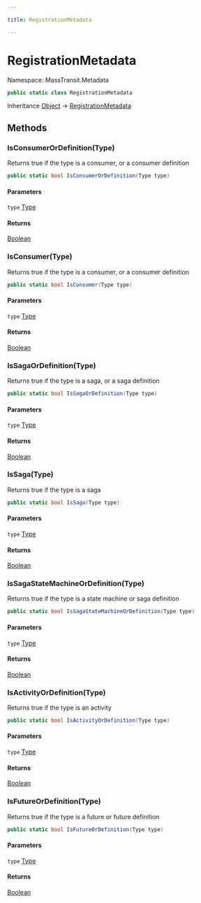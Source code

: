 ```yaml
---

title: RegistrationMetadata

---
```


# RegistrationMetadata

Namespace: MassTransit.Metadata

```csharp
public static class RegistrationMetadata
```

Inheritance [Object](https://learn.microsoft.com/en-us/dotnet/api/system.object) → [RegistrationMetadata](../masstransit-metadata/registrationmetadata)

## Methods

### **IsConsumerOrDefinition(Type)**

Returns true if the type is a consumer, or a consumer definition

```csharp
public static bool IsConsumerOrDefinition(Type type)
```

#### Parameters

`type` [Type](https://learn.microsoft.com/en-us/dotnet/api/system.type)<br/>

#### Returns

[Boolean](https://learn.microsoft.com/en-us/dotnet/api/system.boolean)<br/>

### **IsConsumer(Type)**

Returns true if the type is a consumer, or a consumer definition

```csharp
public static bool IsConsumer(Type type)
```

#### Parameters

`type` [Type](https://learn.microsoft.com/en-us/dotnet/api/system.type)<br/>

#### Returns

[Boolean](https://learn.microsoft.com/en-us/dotnet/api/system.boolean)<br/>

### **IsSagaOrDefinition(Type)**

Returns true if the type is a saga, or a saga definition

```csharp
public static bool IsSagaOrDefinition(Type type)
```

#### Parameters

`type` [Type](https://learn.microsoft.com/en-us/dotnet/api/system.type)<br/>

#### Returns

[Boolean](https://learn.microsoft.com/en-us/dotnet/api/system.boolean)<br/>

### **IsSaga(Type)**

Returns true if the type is a saga

```csharp
public static bool IsSaga(Type type)
```

#### Parameters

`type` [Type](https://learn.microsoft.com/en-us/dotnet/api/system.type)<br/>

#### Returns

[Boolean](https://learn.microsoft.com/en-us/dotnet/api/system.boolean)<br/>

### **IsSagaStateMachineOrDefinition(Type)**

Returns true if the type is a state machine or saga definition

```csharp
public static bool IsSagaStateMachineOrDefinition(Type type)
```

#### Parameters

`type` [Type](https://learn.microsoft.com/en-us/dotnet/api/system.type)<br/>

#### Returns

[Boolean](https://learn.microsoft.com/en-us/dotnet/api/system.boolean)<br/>

### **IsActivityOrDefinition(Type)**

Returns true if the type is an activity

```csharp
public static bool IsActivityOrDefinition(Type type)
```

#### Parameters

`type` [Type](https://learn.microsoft.com/en-us/dotnet/api/system.type)<br/>

#### Returns

[Boolean](https://learn.microsoft.com/en-us/dotnet/api/system.boolean)<br/>

### **IsFutureOrDefinition(Type)**

Returns true if the type is a future or future definition

```csharp
public static bool IsFutureOrDefinition(Type type)
```

#### Parameters

`type` [Type](https://learn.microsoft.com/en-us/dotnet/api/system.type)<br/>

#### Returns

[Boolean](https://learn.microsoft.com/en-us/dotnet/api/system.boolean)<br/>
